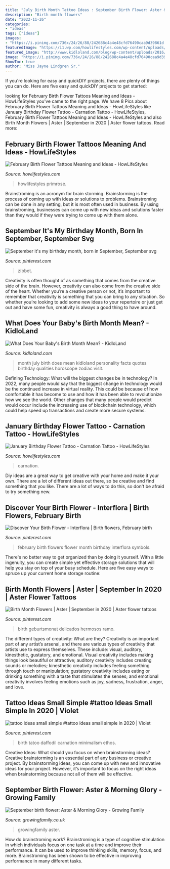 ```yaml
---
title: "July Birth Month Tattoo Ideas : September Birth Flower: Aster &amp; Morning Glory"
description: "Birth month flowers"
date: "2022-11-26"
categories:
- "ideas"
tags: ["ideas"]
images:
- "https://i.pinimg.com/736x/24/26/88/242688c4a4e48cfd76490caa9d39861d.jpg"
featuredImage: "https://i1.wp.com/howlifestyles.com/wp-content/uploads/2021/06/February-Birth-Flower-Tattoos-2021062107.jpg?fit=825%2C861&amp;ssl=1"
featured_image: "http://www.kidloland.com/blog/wp-content/uploads/2016/10/08July-Baby-683x1024.jpg"
image: "https://i.pinimg.com/736x/24/26/88/242688c4a4e48cfd76490caa9d39861d.jpg"
ShowToc: true
author: "Miss Jayne Lindgren Sr."
---
```



If you're looking for easy and quickDIY projects, there are plenty of things you can do. Here are five easy and quickDIY projects to get started: 

	

		
looking for February Birth Flower Tattoos Meaning and Ideas - HowLifeStyles you've came to the right page. We have 8 Pics about February Birth Flower Tattoos Meaning and Ideas - HowLifeStyles like January Birthday Flower Tattoo - Carnation Tattoo - HowLifeStyles, February Birth Flower Tattoos Meaning and Ideas - HowLifeStyles and also Birth Month Flowers | Aster | September in 2020 | Aster flower tattoos. Read more:
		
    
## February Birth Flower Tattoos Meaning And Ideas - HowLifeStyles

<img loading=lazy src="https://i1.wp.com/howlifestyles.com/wp-content/uploads/2021/06/February-Birth-Flower-Tattoos-2021062107.jpg?fit=825%2C861&amp;ssl=1" onerror="this.onerror=null;this.src='https://tse4.mm.bing.net/th?id=OIP.lz-SMywj-0NXwjBwYZCWFwHaHu&amp;pid=15.1';" alt="February Birth Flower Tattoos Meaning and Ideas - HowLifeStyles">

_Source: howlifestyles.com_

>howlifestyles primrose. 

	

Brainstroming is an acronym for brain storming. Brainstorming is the process of coming up with ideas or solutions to problems. Brainstroming can be done in any setting, but it is most often used in business. By using brainstroming, businesses can come up with new ideas and solutions faster than they would if they were trying to come up with them alone.

    
## September It&#039;s My Birthday Month, Born In September, September Svg

<img loading=lazy src="https://i.pinimg.com/736x/b2/a8/40/b2a840b4e20c7189c43a5e6bda10fdf2.jpg" onerror="this.onerror=null;this.src='https://tse3.mm.bing.net/th?id=OIP.JRIix_m6YVoobkkf6smXlgHaE8&amp;pid=15.1';" alt="September it&#039;s my birthday month, born in September, September svg">

_Source: pinterest.com_

>zibbet. 

	

Creativity is often thought of as something that comes from the creative side of the brain. However, creativity can also come from the creative side of the heart. Whether you’re a creative person or not, it’s important to remember that creativity is something that you can bring to any situation. So whether you’re looking to add some new ideas to your repertoire or just get out and have some fun, creativity is always a good thing to have around.

    
## What Does Your Baby&#039;s Birth Month Mean? - KidloLand

<img loading=lazy src="http://www.kidloland.com/blog/wp-content/uploads/2016/10/08July-Baby-683x1024.jpg" onerror="this.onerror=null;this.src='https://tse4.mm.bing.net/th?id=OIP.9TwmStVmKqekEuL4ueoBowHaLG&amp;pid=15.1';" alt="What Does Your Baby&#039;s Birth Month Mean? - KidloLand">

_Source: kidloland.com_

>month july birth does mean kidloland personality facts quotes birthday qualities horoscope zodiac visit. 

	

Defining Technology: What will the biggest changes be in technology?
In 2022, many people would say that the biggest change in technology would be the continued increase in virtual reality. This could be because of how comfortable it has become to use and how it has been able to revolutionize how we see the world. Other changes that many people would predict would occur include the increasing use of blockchain technology, which could help speed up transactions and create more secure systems.

    
## January Birthday Flower Tattoo - Carnation Tattoo - HowLifeStyles

<img loading=lazy src="https://i0.wp.com/howlifestyles.com/wp-content/uploads/2021/06/Carnation-Tattoo-2021061502.jpg?w=1080&amp;ssl=1" onerror="this.onerror=null;this.src='https://tse2.mm.bing.net/th?id=OIP.Eb7Hwv9eIZD462H4nCwBuQHaFG&amp;pid=15.1';" alt="January Birthday Flower Tattoo - Carnation Tattoo - HowLifeStyles">

_Source: howlifestyles.com_

>carnation. 

	

Diy ideas are a great way to get creative with your home and make it your own. There are a lot of different ideas out there, so be creative and find something that you like. There are a lot of ways to do this, so don't be afraid to try something new.

    
## Discover Your Birth Flower - Interflora | Birth Flowers, February Birth

<img loading=lazy src="https://i.pinimg.com/736x/24/26/88/242688c4a4e48cfd76490caa9d39861d.jpg" onerror="this.onerror=null;this.src='https://tse3.mm.bing.net/th?id=OIP.z5qTnpZDx9IwpSz1xAI_OgHaDt&amp;pid=15.1';" alt="Discover Your Birth Flower - Interflora | Birth flowers, February birth">

_Source: pinterest.com_

>february birth flowers flower month birthday interflora symbols. 

	

There's no better way to get organized than by doing it yourself. With a little ingenuity, you can create simple yet effective storage solutions that will help you stay on top of your busy schedule. Here are five easy ways to spruce up your current home storage routine: 

    
## Birth Month Flowers | Aster | September In 2020 | Aster Flower Tattoos

<img loading=lazy src="https://i.pinimg.com/736x/81/8c/4e/818c4eab9e05e81105475512b66bbe34.jpg" onerror="this.onerror=null;this.src='https://tse3.mm.bing.net/th?id=OIP._7JdewMM__cAsy7LvTYrbAHaJQ&amp;pid=15.1';" alt="Birth Month Flowers | Aster | September in 2020 | Aster flower tattoos">

_Source: pinterest.com_

>birth geburtsmonat delicados hermosos ramo. 

	

The different types of creativity: What are they?
Creativity is an important part of any artist’s arsenal, and there are various types of creativity that artists use to express themselves. These include: visual, auditory, kinesthetic, gustatory, and emotional. Visual creativity includes making things look beautiful or attractive; auditory creativity includes creating sounds or melodies; kinesthetic creativity includes feeling something through touch or manipulation; gustatory creativity includes eating or drinking something with a taste that stimulates the senses; and emotional creativity involves feeling emotions such as joy, sadness, frustration, anger, and love.

    
## Tattoo Ideas Small Simple #tattoo Ideas Small Simple In 2020 | Violet

<img loading=lazy src="https://i.pinimg.com/736x/e8/79/ad/e879adf6ce27bef7a6595eef829be10e.jpg" onerror="this.onerror=null;this.src='https://tse2.mm.bing.net/th?id=OIP.VPxDOBWnTWxaC5P_8M2UCQHaHa&amp;pid=15.1';" alt="tattoo ideas small simple #tattoo ideas small simple in 2020 | Violet">

_Source: pinterest.com_

>birth tatoo daffodil carnation minimalism ethos. 

	

Creative Ideas: What should you focus on when brainstorming ideas?
Creative brainstorming is an essential part of any business or creative project. By brainstorming ideas, you can come up with new and innovative ideas for your project. However, it’s important to focus on the right ideas when brainstorming because not all of them will be effective.

    
## September Birth Flower: Aster &amp; Morning Glory - Growing Family

<img loading=lazy src="https://growingfamily.co.uk/wp-content/uploads/2020/09/September-birth-flowers-2-627x1024.jpg" onerror="this.onerror=null;this.src='https://tse3.mm.bing.net/th?id=OIP.j8bm3Z8sU1CPsUH1TQgC8wHaMG&amp;pid=15.1';" alt="September birth flower: Aster &amp; Morning Glory - Growing Family">

_Source: growingfamily.co.uk_

>growingfamily aster. 

	

How do brainstroming work?
Brainstroming is a type of cognitive stimulation in which individuals focus on one task at a time and improve their performance. It can be used to improve thinking skills, memory, focus, and more. Brainstroming has been shown to be effective in improving performance in many different tasks.

